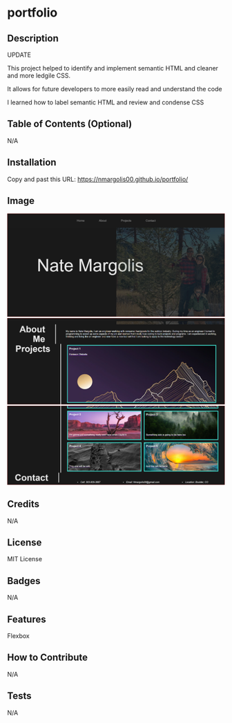 # portfolio


## Description

UPDATE

This project helped to identify and implement semantic HTML and cleaner and more ledgile CSS.

It allows for future developers to more easily read and understand the code

I learned how to label semantic HTML and review and condense CSS



## Table of Contents (Optional)

N/A

## Installation


Copy and past this URL: https://nmargolis00.github.io/portfolio/

## Image

![Website Screen Shots](./images/Portfolio%20pic%201.PNG)
![Website Screen Shots](./images/Portfolio%20pic%202.PNG)
![Website Screen Shots](./images/Portfolio%20pic%203.PNG)


## Credits

N/A

## License

MIT License

## Badges

N/A

## Features

Flexbox

## How to Contribute

N/A

## Tests

N/A